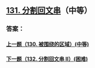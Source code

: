 ## [131. 分割回文串](https://leetcode-cn.com/problems/palindrome-partitioning/)（中等）





### 答案：



#### [上一题（130. 被围绕的区域）(中等)](https://github.com/sdwwld/leetCode/blob/master/src/main/java/com/wld/java/leetcode/leetCode0130.md)

#### [下一题（132. 分割回文串 II）(困难)](https://github.com/sdwwld/leetCode/blob/master/src/main/java/com/wld/java/leetcode/leetCode0132.md)